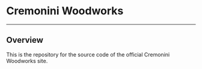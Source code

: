 # Cremonini Woodworks
---
## Overview
This is the repository for the source code of the official Cremonini Woodworks site.